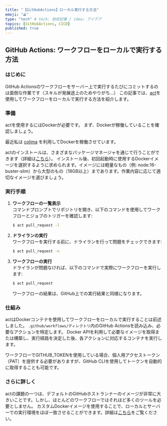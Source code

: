 ```yaml
---
title: "【GitHubActions】ローカル実行する方法"
emoji: "⛳"
type: "tech" # tech: 技術記事 / idea: アイデア
topics: [GitHubActions, CICD]
published: true
---
```


## GitHub Actions: ワークフローをローカルで実行する方法

### はじめに

GitHub Actionsのワークフローをサーバー上で実行するたびにコミットするのは面倒な作業です（スキルが発展途上のためやりがち...）
この記事では、[act](https://github.com/nektos/act)を使用してワークフローをローカルで実行する方法を紹介します。

### 準備

actを使用するにはDockerが必要です。
まず、Dockerが稼働していることを確認しましょう。

最近私は [colima](https://github.com/abiosoft/colima?tab=readme-ov-file#colima---container-runtimes-on-macos-and-linux-with-minimal-setup) を利用してDockerを稼働させています。

actのインストールは、さまざまなパッケージマネージャを通じて行うことができます（詳細は[こちら](https://github.com/nektos/act#installation-through-package-managers)）。
インストール後、初回起動時に使用するDockerイメージを選択するように求められます。イメージには軽量なもの（例: node:16-buster-slim）から大型のもの（18GB以上）まであります。作業内容に応じて適切なイメージを選びましょう。

### 実行手順

1. **ワークフローの一覧表示**  
   コマンドプロンプトでリポジトリを開き、以下のコマンドを使用してワークフローとジョブのトリガーを確認します:
   ```bash
   $ act pull_request -l
   ```

2. **ドライランの実行**  
   ワークフローを実行する前に、ドライランを行って問題をチェックできます:
   ```bash
   $ act pull_request -n
   ```

3. **ワークフローの実行**  
   ドライランが問題なければ、以下のコマンドで実際にワークフローを実行します:
   ```bash
   $ act pull_request
   ```
   ワークフローの結果は、GitHub上での実行結果と同様になります。

### 仕組み

actはDockerコンテナを使用してワークフローをローカルで実行することは前述しました。
`.github/workflows/ディレクトリ`内のGitHub Actionsを読み込み、必要なアクションを特定します。
Docker APIを利用して必要なイメージを取得または構築し、実行経路を決定した後、各アクションに対応するコンテナを実行します。

ワークフローでGITHUB_TOKENを使用している場合、個人用アクセストークン（PAT）を提供する必要がありますが、GitHub CLIを使用してトークンを自動的に取得することも可能です。

### さらに詳しく

actの課題の一つは、デフォルトのGitHubホストランナーのイメージが非常に大きいことです。しかし、ほとんどのワークフローではそれほど多くのツールを必要としません。
カスタムDockerイメージを使用することで、ローカルとサーバーでの実行環境をほぼ一致させることができます。詳細は[こちら](https://docs.github.com/en/actions/using-jobs/running-jobs-in-a-container)をご覧ください。
